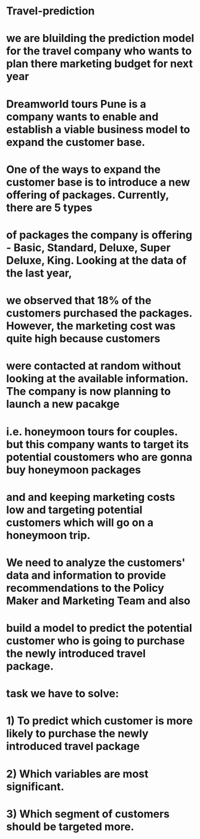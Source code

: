 # Travel-prediction
# we are bluilding the prediction model for the travel company who wants to plan there marketing budget for next year 
# Dreamworld tours Pune is a company wants to enable and establish a viable business model to expand the customer base. 
# One of the ways to expand the customer base is to introduce a new offering of packages. Currently, there are 5 types 
# of packages the company is offering - Basic, Standard, Deluxe, Super Deluxe, King. Looking at the data of the last year,
# we observed that 18% of the customers purchased the packages. However, the marketing cost was quite high because customers
# were contacted at random without looking at the available information. The company is now planning to launch a new pacakge 
# i.e. honeymoon tours for couples. but this company wants to target its potential coustomers who are gonna buy honeymoon packages
# and and keeping marketing costs low and targeting  potential customers which will go on a honeymoon trip.
# We need to analyze the customers' data and information to provide recommendations to the Policy Maker and Marketing Team and also 
# build a model to predict the potential customer who is going to purchase the newly introduced travel package.
# task we have to solve:
# 1) To predict which customer is more likely to purchase the newly introduced travel package
# 2) Which variables are most significant.
# 3) Which segment of customers should be targeted more.
